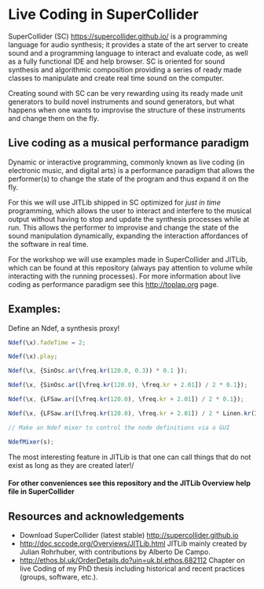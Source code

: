 # Live Coding in SuperCollider

SuperCollider (SC) https://supercollider.github.io/ is a programming language for audio synthesis; it provides a state of the art server to create sound and a programming language to interact and evaluate code, as well as a fully functional IDE and help browser. SC is oriented for sound synthesis and algorithmic composition providing a series of ready made classes to manipulate and create real time sound on the computer.

Creating sound with SC can be very rewarding using its ready made unit generators to build novel instruments and sound generators, but what happens when one wants to improvise the structure
of these instruments and change them on the fly.

## Live coding as a musical performance paradigm

Dynamic or interactive programming, commonly known as live coding (in electronic
music, and digital arts) is a performance paradigm that allows the performer(s)
to change the state of the program and thus expand it on the fly.

For this we will use JITLib shipped in SC optimized for _just in time_ programming, which allows the user to interact and interfere to the musical output without having to stop and update the synthesis processes while at run. This allows the performer to improvise and change the state of the sound manipulation dynamically, expanding the
interaction affordances of the software in real time.

For the workshop we will use examples made in SuperCollider and JITLib, which can be found at this repository (always pay attention to volume while interacting with the running processes). For more information about live coding as performance paradigm see this <http://toplap.org> page.

## Examples:
Define an Ndef, a synthesis proxy!

``` js
Ndef(\x).fadeTime = 2;

Ndef(\x).play;

Ndef(\x, {SinOsc.ar(\freq.kr(120.0, 0.3)) * 0.1 });

Ndef(\x, {SinOsc.ar([\freq.kr(120.0), \freq.kr + 2.01]) / 2 * 0.1});

Ndef(\x, {LFSaw.ar([\freq.kr(120.0), \freq.kr + 2.01]) / 2 * 0.1});

Ndef(\x, {LFSaw.ar([\freq.kr(120.0), \freq.kr + 2.01]) / 2 * Linen.kr(Impulse.kr(\speed.kr(1)))});

// Make an Ndef mixer to control the node definitions via a GUI

NdefMixer(s);
```

The most interesting feature in JITLib is that one can call things that do not exist as long as they are created later!/
#### For other conveniences see this repository and the JITLib Overview help file in SuperCollider

## Resources and acknowledgements
+ Download SuperCollider (latest stable) http://supercollider.github.io
+ http://doc.sccode.org/Overviews/JITLib.html JITLib mainly created by Julian Rohrhuber, with contributions by Alberto De Campo.
+ http://ethos.bl.uk/OrderDetails.do?uin=uk.bl.ethos.682112 Chapter on live Coding of my PhD thesis including historical and recent practices (groups, software, etc.).
